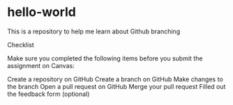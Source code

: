 # hello-world
This is a repository to help me learn about Github branching

Checklist

Make sure you completed the following items before you submit the assignment on Canvas:

 Create a repository on GitHub
 Create a branch on GitHub
 Make changes to the branch
 Open a pull request on GitHub
 Merge your pull request
 Filled out the feedback form (optional)
